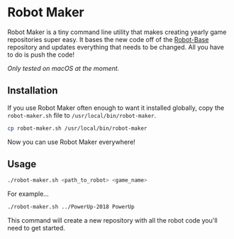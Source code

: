 # Robot Maker

Robot Maker is a tiny command line utility that makes creating yearly
game repositories super easy. It bases the new code off of the
[Robot-Base](https://github.com/SouthEugeneRoboticsTeam/Robot-Base)
repository and updates everything that needs to be changed. All you
have to do is push the code!

_Only tested on macOS at the moment._

## Installation

If you use Robot Maker often enough to want it installed globally,
copy the `robot-maker.sh` file to `/usr/local/bin/robot-maker`.

```bash
cp robot-maker.sh /usr/local/bin/robot-maker
```

Now you can use Robot Maker everywhere!

## Usage

```bash
./robot-maker.sh <path_to_robot> <game_name>
```

For example...

```bash
./robot-maker.sh ../PowerUp-2018 PowerUp
```

This command will create a new repository with all the robot code
you'll need to get started.
